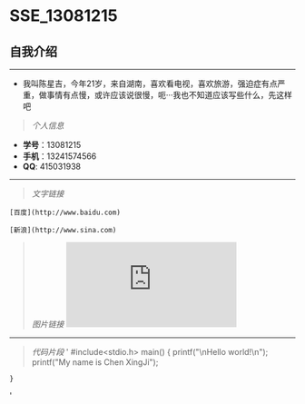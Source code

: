 # SSE_13081215
## 自我介绍
***
*  我叫陈星吉，今年21岁，来自湖南，喜欢看电视，喜欢旅游，强迫症有点严重，做事情有点慢，或许应该说很慢，呃···我也不知道应该写些什么，先这样吧
  

>*个人信息*
* **学号**：13081215
* **手机**：13241574566
* **QQ**: 415031938


***
>*文字链接*  


    [百度](http://www.baidu.com)  
    
    [新浪](http://www.sina.com)
    
>*图片链接*
    ![img](http://www.bz55.com/fengjingbizhi/18110.html)


***
>*代码片段*
'
    #include<stdio.h>
    main()
    {
        printf("\nHello world!\n");
        printf("My name is Chen XingJi");
        
    }

'
